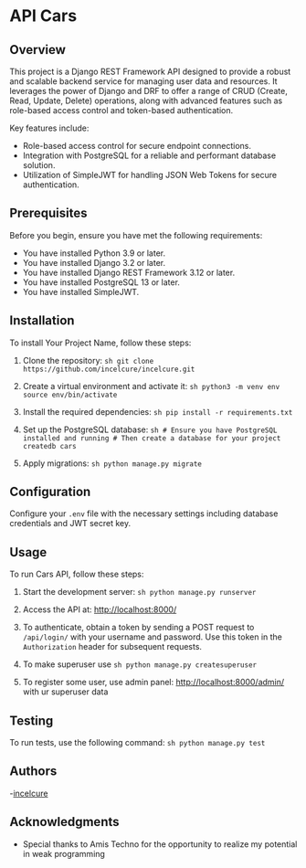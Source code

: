 # API Cars

## Overview

This project is a Django REST Framework API designed to provide a robust and scalable backend service for managing user data and resources. It leverages the power of Django and DRF to offer a range of CRUD (Create, Read, Update, Delete) operations, along with advanced features such as role-based access control and token-based authentication.

Key features include:

- Role-based access control for secure endpoint connections.
- Integration with PostgreSQL for a reliable and performant database solution.
- Utilization of SimpleJWT for handling JSON Web Tokens for secure authentication.


## Prerequisites

Before you begin, ensure you have met the following requirements:

- You have installed Python  3.9 or later.
- You have installed Django  3.2 or later.
- You have installed Django REST Framework  3.12 or later.
- You have installed PostgreSQL  13 or later.
- You have installed SimpleJWT.

## Installation

To install Your Project Name, follow these steps:

1. Clone the repository:
   ``sh git clone https://github.com/incelcure/incelcure.git``

2. Create a virtual environment and activate it:
  ``sh python3 -m venv env source env/bin/activate``
   
3. Install the required dependencies:
   ``sh pip install -r requirements.txt``

4. Set up the PostgreSQL database:
   ``sh # Ensure you have PostgreSQL installed and running # Then create a database for your project createdb cars``

5. Apply migrations:
  ``sh python manage.py migrate``

## Configuration

Configure your `.env` file with the necessary settings including database credentials and JWT secret key.

## Usage

To run Cars API, follow these steps:

1. Start the development server:
   ``sh python manage.py runserver``

2. Access the API at:
    [http://localhost:8000/](http://localhost:8000/)

3. To authenticate, obtain a token by sending a POST request to `/api/login/` with your username and password. Use this token in the `Authorization` header for subsequent requests.

4. To make superuser use
    ``sh python manage.py createsuperuser``

5. To register some user, use admin panel:
    [http://localhost:8000/admin/](http://localhost:8000/admin/) with ur superuser data

## Testing

To run tests, use the following command:
     ``sh python manage.py test``

## Authors

-[incelcure](https://github.com/inclecure)

## Acknowledgments

- Special thanks to Amis Techno for the opportunity to realize my potential in weak programming
